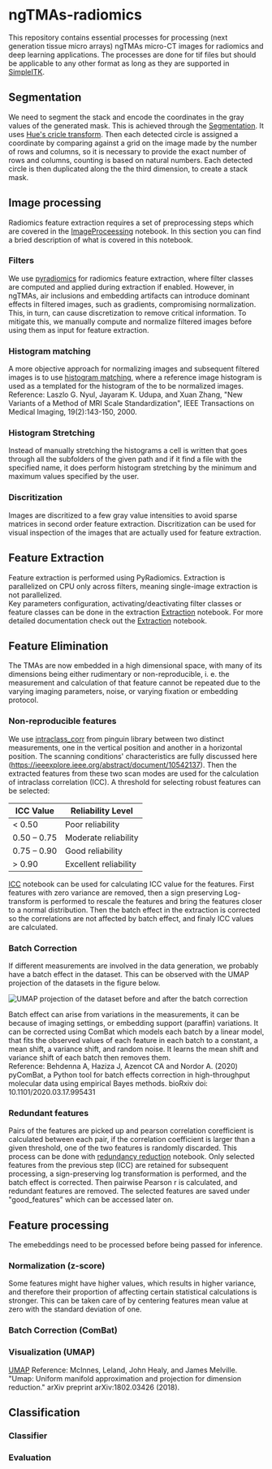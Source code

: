 # ngTMAs-radiomics
This repository contains essential processes for processing (next generation tissue micro arrays) ngTMAs micro-CT images for radiomics and deep learning applications. The processes are done for tif files but should be applicable to any other format as long as they are supported in [SimpleITK](https://pypi.org/project/SimpleITK/).

## Segmentation

We need to segment the stack and encode the coordinates in the gray values of the generated mask. This is achieved through the [Segmentation](https://github.com/kiataj/ngTMAs-radiomics/blob/main/Segmentation.ipynb). It uses [Hue's cricle transform](https://docs.opencv.org/3.4/d4/d70/tutorial_hough_circle.html). Then each detected circle is assigned a coordinate by comparing against a grid on the image made by the number of rows and columns, so it is necessary to provide the exact number of rows and columns, counting is based on natural numbers. Each detected circle is then duplicated along the the third dimension, to create a stack mask.

## Image processing

Radiomics feature extraction requires a set of preprocessing steps which are covered in the [ImageProceessing](https://github.com/kiataj/ngTMAs-radiomics/blob/main/ImageProcessing.ipynb) notebook. In this section you can find a bried description of what is covered in this notebook.

### Filters

We use [pyradiomics](https://pyradiomics.readthedocs.io/en/2.0.1/index.html) for radiomics feature extraction, where filter classes are computed and applied during extraction if enabled. However, in ngTMAs, air inclusions and embedding artifacts can introduce dominant effects in filtered images, such as gradients, compromising normalization. This, in turn, can cause discretization to remove critical information. To mitigate this, we manually compute and normalize filtered images before using them as input for feature extraction.


### Histogram matching

A more objective approach for normalizing images and subsequent filtered images is to use [histogram matching](https://simpleitk.org/doxygen/latest/html/classitk_1_1simple_1_1HistogramMatchingImageFilter.html), where a reference image histogram is used as a templated for the histogram of the to be normalized images. <br>
Reference: Laszlo G. Nyul, Jayaram K. Udupa, and Xuan Zhang, "New Variants of a Method of MRI Scale Standardization", IEEE Transactions on Medical Imaging, 19(2):143-150, 2000.

### Histogram Stretching

Instead of manually stretching the histograms a cell is written that goes through all the subfolders of the given path and if it find a file with the specified name, it does perform histogram stretching by the minimum and maximum values specified by the user. 

### Discritization

Images are discritized to a few gray value intensities to avoid sparse matrices in second order feature extraction. Discritization can be used for visual inspection of the images that are actually used for feature extraction.

## Feature Extraction

Feature extraction is performed using PyRadiomics. Extraction is parallelized on CPU only across filters, meaning single-image extraction is not parallelized. <br>
Key parameters configuration, activating/deactivating filter classes or feature classes can be done in the extraction [Extraction](https://github.com/kiataj/ngTMAs-radiomics/blob/main/Extraction.ipynb) notebook.
For more detailed documentation check out the [Extraction](https://github.com/kiataj/ngTMAs-radiomics/blob/main/Extraction.ipynb) notebook.

## Feature Elimination

The TMAs are now embedded in a high dimensional space, with many of its dimensions being either rudimentary or non-reproducible, i. e. the measurement and calculation of that feature cannot be repeated due to the varying imaging parameters, noise, or varying fixation or embedding protocol. 

### Non-reproducible features
We use [intraclass_corr](https://pingouin-stats.org/build/html/generated/pingouin.intraclass_corr.html) from pinguin library between two distinct measurements, one in the  vertical position and another in a horizontal position. The scanning conditions' characteristics are fully discussed here (https://ieeexplore.ieee.org/abstract/document/10542137). Then the extracted features from these two scan modes are used for the calculation of intraclass correlation (ICC). A threshold for selecting robust features can be selected:

| ICC Value     | Reliability Level  |
|--------------|--------------------|
| < 0.50       | Poor reliability   |
| 0.50 – 0.75  | Moderate reliability |
| 0.75 – 0.90  | Good reliability   |
| > 0.90       | Excellent reliability |

[ICC](https://github.com/kiataj/ngTMAs-radiomics/blob/main/ICC.ipynb) notebook can be used for calculating ICC value for the features. First features with zero variance are removed, then a sign preserving Log-transform is performed to rescale the features and bring the features closer to a normal distribution. Then the batch effect in the extraction is corrected so the correlations are not affected by batch effect, and finaly ICC values are calculated. 

### Batch Correction

If different measurements are involved in the data generation, we probably have a batch effect in the dataset. This can be observed with the UMAP projection of the datasets in the figure below.

![UMAP projection of the dataset before and after the batch correction](images/image_name.png)

Batch effect can arise from variations in the measurements, it can be because of imaging settings, or embedding support (paraffin) variations. It can be corrected using ComBat which models each batch by a linear model, that fits the observed values of each feature in each batch to a constant, a mean shift, a variance shift, and random noise. It learns the mean shift and variance shift of each batch then removes them. <br>
Reference: Behdenna A, Haziza J, Azencot CA and Nordor A. (2020) pyComBat, a Python tool for batch effects correction in high-throughput molecular data using empirical Bayes methods. bioRxiv doi: 10.1101/2020.03.17.995431 <br>

### Redundant features
Pairs of the features are picked up and pearson correlation corefficient is calculated between each pair, if the correlation coefficient is larger than a given threshold, one of the two features is randomly discarded. This process can be done with [redundancy reduction](https://github.com/kiataj/ngTMAs-radiomics/blob/main/Redundancy%20reduction.ipynb) notebook. Only selected features from the previous step (ICC) are retained for subsequent processing, a sign-preserving log transformation is performed, and the batch effect is corrected. Then pairwise Pearson r is calculated, and redundant features are removed. The selected features are saved under "good_features" which can be accessed later on. 

## Feature processing
The emebeddings need to be processed before being passed for inference. 

### Normalization (z-score)
Some features might have higher values, which results in higher variance, and therefore their proportion of affecting certain statistical calculations is stronger. This can be taken care of by centering features mean value at zero with the standard deviation of one.

### Batch Correction (ComBat)

### Visualization (UMAP)
[UMAP](https://umap-learn.readthedocs.io/en/latest/parameters.html)
Reference: McInnes, Leland, John Healy, and James Melville. "Umap: Uniform manifold approximation and projection for dimension reduction." arXiv preprint arXiv:1802.03426 (2018).
## Classification

### Classifier
### Evaluation
